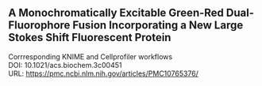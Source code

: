 ## A Monochromatically Excitable Green-Red Dual-Fluorophore Fusion Incorporating a New Large Stokes Shift Fluorescent Protein 
Corrresponding KNIME and Cellprofiler workflows  
DOI: 10.1021/acs.biochem.3c00451  
URL: https://pmc.ncbi.nlm.nih.gov/articles/PMC10765376/  
